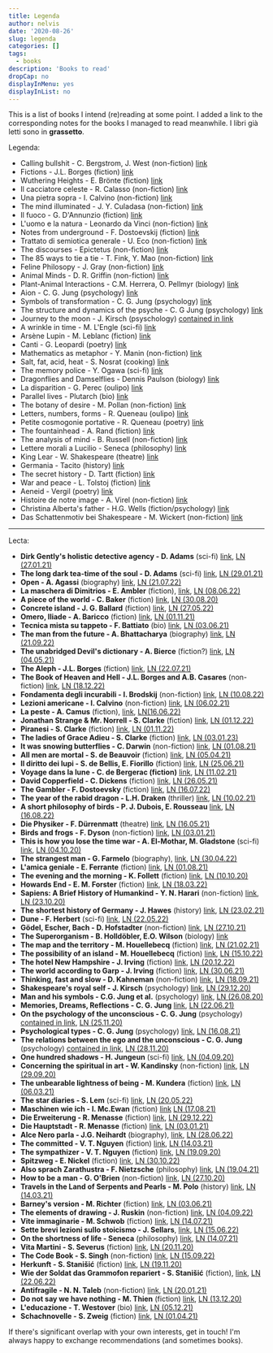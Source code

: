```yaml
---
title: Legenda
author: nelvis
date: '2020-08-26'
slug: legenda
categories: []
tags:
  - books
description: 'Books to read'
dropCap: no
displayInMenu: yes
displayInList: no
---
```


This is a list of books I intend (re)reading at some point. I added a link to the corresponding notes for the books I managed to read meanwhile. I libri già letti sono in **grassetto**.

Legenda:
* Calling bullshit - C. Bergstrom, J. West (non-fiction) [link](https://www.goodreads.com/book/show/48889983-calling-bullshit)
* Fictions - J.L. Borges (fiction) [link](https://www.goodreads.com/book/show/426504.Ficciones)
* Wuthering Heights - E. Brönte (fiction) [link](https://www.goodreads.com/book/show/6185.Wuthering_Heights)
* Il cacciatore celeste - R. Calasso (non-fiction) [link](https://www.goodreads.com/book/show/30235075-il-cacciatore-celeste)
* Una pietra sopra - I. Calvino (non-fiction) [link](https://www.goodreads.com/book/show/73527.Una_pietra_sopra)
* The mind illuminated - J. Y. Culadasa (non-fiction) [link](https://www.goodreads.com/book/show/25942786-the-mind-illuminated)
* Il fuoco - G. D'Annunzio (fiction) [link](https://www.goodreads.com/it/book/show/36001403-il-fuoco)
* L'uomo e la natura - Leonardo da Vinci (non-fiction) [link](https://www.goodreads.com/book/show/27856484-l-uomo-e-la-natura)
* Notes from underground - F. Dostoevskij (fiction) [link](https://www.goodreads.com/book/show/49455.Notes_from_Underground)
* Trattato di semiotica generale - U. Eco (non-fiction) [link](https://www.goodreads.com/bg/book/show/8563480-trattato-di-semiotica-generale)
* The discourses - Epictetus (non-fiction) [link](https://www.goodreads.com/book/show/1045017.The_Discourses)
* The 85 ways to tie a tie - T. Fink, Y. Mao (non-fiction) [link](https://www.goodreads.com/book/show/1535620.The_85_ways_to_tie_a_tie)
* Feline Philosopy - J. Gray (non-fiction) [link](https://www.goodreads.com/en/book/show/50403449-feline-philosophy)
* Animal Minds - D. R. Griffin (non-fiction) [link](https://www.goodreads.com/book/show/1687294.Animal_Minds)
* Plant-Animal Interactions - C.M. Herrera, O. Pellmyr (biology) [link](https://www.goodreads.com/book/show/1877351.Plant_Animal_Interactions)
* Aion - C. G. Jung (psychology) [link](https://www.goodreads.com/book/show/729924.Aion)
* Symbols of transformation - C. G. Jung (psychology) [link](https://www.goodreads.com/book/show/114517.Symbols_of_Transformation)
* The structure and dynamics of the psyche - C. G Jung (psychology) [link](https://www.goodreads.com/book/show/729914.The_Structure_and_Dynamics_of_the_Psyche)
* Journey to the moon - J. Kirsch (psyschology) [contained in link](https://books.google.it/books/about/Studien_zur_analytischen_Psychologie_C_G.html?id=spD_zQEACAAJ)
* A wrinkle in time - M. L'Engle (sci-fi) [link](https://www.goodreads.com/book/show/33574273-a-wrinkle-in-time)
* Arsène Lupin - M. Leblanc (fiction) [link](https://www.goodreads.com/book/show/58660646-ars-ne-lupin-gentleman-cambrioleur)
* Canti - G. Leopardi (poetry) [link](https://www.goodreads.com/book/show/7960968-canti)
* Mathematics as metaphor - Y. Manin (non-fiction) [link](https://www.goodreads.com/book/show/2512183.Mathematics_as_Metaphor)
* Salt, fat, acid, heat - S. Nosrat (cooking) [link](https://www.goodreads.com/en/book/show/30753841)
* The memory police - Y. Ogawa (sci-fi) [link](https://www.goodreads.com/book/show/37004370-the-memory-police)
* Dragonflies and Damselflies - Dennis Paulson (biology) [link](https://www.goodreads.com/book/show/41795413-dragonflies-and-damselflies)
* La disparition - G. Perec (oulipo) [link](https://www.goodreads.com/book/show/28294.A_Void)
* Parallel lives - Plutarch (bio) [link](https://www.goodreads.com/book/show/3679100-parallel-lives)
* The botany of desire - M. Pollan (non-fiction) [link](https://www.goodreads.com/book/show/41021145-the-botany-of-desire)
* Letters, numbers, forms - R. Queneau (oulipo) [link](https://www.goodreads.com/book/show/1124362.Letters_Numbers_Forms)
* Petite cosmogonie portative - R. Queneau (poetry) [link](https://www.goodreads.com/book/show/9671378-piccola-cosmogonia-portatile)
* The fountainhead - A. Rand (fiction) [link](https://www.goodreads.com/book/show/2122.The_Fountainhead)
* The analysis of mind - B. Russell (non-fiction) [link](https://www.goodreads.com/book/show/51788.The_Analysis_of_Mind)
* Lettere morali a Lucilio - Seneca (philosophy) [link](https://www.goodreads.com/book/show/44151729-epistulae-morales-ad-lucilium-briefe-an-lucilius-ber-ethik)
* King Lear - W. Shakespeare (theatre) [link](https://www.goodreads.com/book/show/12938.King_Lear)
* Germania - Tacito (history) [link](https://www.goodreads.com/book/show/29445223-germania)
* The secret history - D. Tartt (fiction) [link](https://www.goodreads.com/book/show/29044.The_Secret_History)
* War and peace - L. Tolstoj (fiction) [link](https://www.goodreads.com/book/show/656.War_and_Peace)
* Aeneid - Vergil (poetry) [link](https://www.goodreads.com/book/show/12914.The_Aeneid)
* Histoire de notre image - A. Virel (non-fiction) [link](https://www.goodreads.com/book/show/25046086-histoire-de-notre-image)
* Christina Alberta's father - H.G. Wells (fiction/psychology) [link](https://www.goodreads.com/book/show/2703158-christina-alberta-s-father)
* Das Schattenmotiv bei Shakespeare - M. Wickert (non-fiction) [link](https://www.degruyter.com/view/journals/angl/71/Jahresband/article-p274.xml?language=en)

*********

Lecta:
* **Dirk Gently's holistic detective agency - D. Adams** (sci-fi) [link](https://www.goodreads.com/book/show/365.Dirk_Gently_s_Holistic_Detective_Agency), [LN (27.01.21)](https://naelvis.github.io/refactored-happiness/posts/dirk-gently-s-holistic-detective-agency-d-adams)
* **The long dark tea-time of the soul - D. Adams** (sci-fi) [link](https://www.goodreads.com/book/show/357.The_Long_Dark_Tea_Time_of_the_Soul), [LN (29.01.21)](https://naelvis.github.io/refactored-happiness/posts/the-long-dark-tea-time-of-the-soul-d-adams)
* **Open - A. Agassi** (biography) [link](https://www.goodreads.com/book/show/6480781-open), [LN (21.07.22)](https://naelvis.github.io/refactored-happiness/posts/open-a-agassi)
* **La maschera di Dimitrios - E. Ambler** (fiction), [link](https://www.goodreads.com/book/show/46429.The_Mask_of_Dimitrios), [LN (08.06.22)](https://naelvis.github.io/refactored-happiness/posts/la-maschera-di-dimitrios-e-ambler)
* **A piece of the world - C. Baker** (fiction) [link](https://www.goodreads.com/book/show/30255942-a-piece-of-the-world), [LN (30.08.20)](https://naelvis.github.io/refactored-happiness/posts/a-piece-of-the-world-c-baker/)
* **Concrete island - J. G. Ballard** (fiction) [link](https://www.goodreads.com/book/show/70251.Concrete_Island), [LN (27.05.22)](https://naelvis.github.io/refactored-happiness/posts/concrete-island-j-g-ballard)
* **Omero, Iliade - A. Baricco** (fiction) [link](https://www.goodreads.com/book/show/6080265-omero-iliade), [LN (01.11.21)](https://naelvis.github.io/refactored-happiness/posts/omero-iliade-a-baricco)
* **Tecnica mista su tappeto - F. Battiato** (bio) [link](https://www.goodreads.com/book/show/10142170-tecnica-mista-su-tappeto-conversazioni-autobiografiche-con-franco-pulci), [LN (03.06.21)](https://naelvis.github.io/refactored-happiness/posts/tecnica-mista-su-tappeto-f-battiato/) 
* **The man from the future - A. Bhattacharya** (biography) [link](https://www.goodreads.com/en/book/show/61089520), [LN (21.09.22)](https://naelvis.github.io/refactored-happiness/posts/the-man-from-the-future-a-bhattacharya/)
* **The unabridged Devil's dictionary - A. Bierce** (fiction?) [link](https://www.goodreads.com/book/show/49256.The_Unabridged_Devil_s_Dictionary), [LN (04.05.21)](https://naelvis.github.io/refactored-happiness/posts/the-unabridged-devil-s-dictionary-a-bierce/)
* **The Aleph - J.L. Borges** (fiction) [link](https://www.goodreads.com/book/show/5787.The_Aleph_and_Other_Stories), [LN (22.07.21)](https://naelvis.github.io/refactored-happiness/posts/the-aleph-and-other-stories-j-l-borges/)
* **The Book of Heaven and Hell - J.L. Borges and A.B. Casares** (non-fiction) [link](https://www.goodreads.com/book/show/13068826-libro-del-cielo-e-dell-inferno), [LN (18.12.22)](https://naelvis.github.io/refactored-happiness/posts/the-book-of-heaven-and-hell-j-l-borges-and-a-b-casares)
* **Fondamenta degli incurabili - I. Brodskij** (non-fiction) [link](https://www.goodreads.com/de/book/show/23172265-fondamenta-degli-incurabili), [LN (10.08.22)](https://naelvis.github.io/refactored-happiness/posts/fondamenta-degli-incurabili-i-brodskij)
* **Lezioni americane - I. Calvino** (non-fiction) [link](https://www.goodreads.com/sl/book/show/36528565-lezioni-americane), [LN (06.02.21)](https://naelvis.github.io/refactored-happiness/posts/lezioni-americane-i-calvino)
* **La peste - A. Camus** (fiction), [link](https://www.goodreads.com/book/show/11989.The_Plague), [LN(16.06.22)](https://naelvis.github.io/refactored-happiness/posts/la-peste-a-camus/)
* **Jonathan Strange & Mr. Norrell - S. Clarke** (fiction) [link](https://www.goodreads.com/book/show/14201.Jonathan_Strange_Mr_Norrell), [LN (01.12.22)](https://naelvis.github.io/refactored-happiness/posts/jonathan-strange-mr-norrell-s-clarke)
* **Piranesi - S. Clarke** (fiction) [link](https://www.goodreads.com/book/show/50202953-piranesi), [LN (01.11.22)](https://naelvis.github.io/refactored-happiness/posts/piranesi-s-clarke)
* **The ladies of Grace Adieu - S. Clarke** (fiction) [link](https://www.goodreads.com/book/show/15161.The_Ladies_of_Grace_Adieu_and_Other_Stories), [LN (03.01.23)](https://naelvis.github.io/refactored-happiness/posts/the-ladies-of-grace-adieu-s-clarke/)
* **It was snowing butterflies - C. Darwin** (non-fiction) [link](https://www.goodreads.com/en/book/show/24874357-it-was-snowing-butterflies), [LN (01.08.21)](https://naelvis.github.io/refactored-happiness/posts/it-was-snowing-butterflies-c-darwin/)
* **All men are mortal - S. de Beauvoir** (fiction) [link](https://www.goodreads.com/book/show/152057.All_Men_Are_Mortal), [LN (05.04.21)](https://naelvis.github.io/refactored-happiness/posts/all-men-are-mortal-s-de-beauvoir)
* **Il diritto dei lupi - S. de Bellis, E. Fiorillo** (fiction) [link](https://www.goodreads.com/book/show/56877018-il-diritto-dei-lupi), [LN (25.06.21)](https://naelvis.github.io/refactored-happiness/posts/il-diritto-dei-lupi-s-de-bellis-e-fiorillo/)
* **Voyage dans la lune - C. de Bergerac (fiction)** [link](https://www.goodreads.com/book/show/1424753.Voyage_dans_la_Lune), [LN (11.02.21)](https://naelvis.github.io/refactored-happiness/posts/voyage-dans-la-lune-c-de-bergerac/)
* **David Copperfield - C. Dickens** (fiction) [link](https://www.goodreads.com/book/show/58696.David_Copperfield), [LN (26.05.21)](https://naelvis.github.io/refactored-happiness/posts/david-copperfield-c-dickens)
* **The Gambler - F. Dostoevsky** (fiction) [link](https://www.goodreads.com/book/show/12857.The_Gambler), [LN (16.07.22)](https://naelvis.github.io/refactored-happiness/posts/the-gambler-f-dostoevsky/)
* **The year of the rabid dragon - L.H. Draken** (thriller) [link](https://www.goodreads.com/book/show/41883908-the-year-of-the-rabid-dragon), [LN (10.02.21)](https://naelvis.github.io/refactored-happiness/posts/the-year-of-the-rabid-dragon-l-h-draken/)
* **A short philosophy of birds - P. J. Dubois, E. Rousseau** [link](https://www.goodreads.com/book/show/43237631-a-short-philosophy-of-birds), [LN (16.08.22)](https://naelvis.github.io/refactored-happiness/posts/a-short-philosophy-of-birds-p-j-dubois-e-rousseau/)
* **Die Physiker - F. Dürrenmatt** (theatre) [link](https://www.goodreads.com/book/show/452220.Die_Physiker), [LN (16.05.21)](https://naelvis.github.io/refactored-happiness/posts/die-physiker-f-dürrenmatt/)
* **Birds and frogs - F. Dyson** (non-fiction) [link](https://www.ams.org/notices/200902/rtx090200212p.pdf), [LN (03.01.21)](https://naelvis.github.io/refactored-happiness/posts/birds-and-frogs-f-dyson)
* **This is how you lose the time war - A. El-Mothar, M. Gladstone** (sci-fi) [link](https://www.goodreads.com/book/show/43352954-this-is-how-you-lose-the-time-war), [LN (04.10.20)](https://naelvis.github.io/refactored-happiness/posts/this-is-how-you-lose-the-time-war-a-el-mohtar-m-gladstone/)
* **The strangest man - G. Farmelo** (biography), [link](https://www.goodreads.com/book/show/6629359-the-strangest-man), [LN (30.04.22)](https://naelvis.github.io/refactored-happiness/posts/the-strangest-man-g-farmelo)
* **L'amica geniale - E. Ferrante** (fiction) [link](https://www.goodreads.com/series/87018-l-amica-geniale), [LN (01.08.21)](https://naelvis.github.io/refactored-happiness/posts/l-amica-geniale-e-ferrante/)
* **The evening and the morning - K. Follett** (fiction) [link](https://www.goodreads.com/book/show/49239093-the-evening-and-the-morning), [LN (10.10.20)](https://naelvis.github.io/refactored-happiness/posts/the-evening-and-the-morning-k-follett/)
* **Howards End - E. M. Forster** (fiction) [link](https://www.goodreads.com/book/show/38374795-howards-end), [LN (18.03.22)](https://naelvis.github.io/refactored-happiness/posts/howards-end-e-m-forster/)
* **Sapiens: A Brief History of Humankind - Y. N. Harari** (non-fiction) [link](https://www.goodreads.com/book/show/23692271-sapiens), [LN (23.10.20)](https://naelvis.github.io/refactored-happiness/posts/sapiens-y-n-harari)
* **The shortest history of Germany - J. Hawes** (history) [link](https://www.goodreads.com/book/show/34757960-the-shortest-history-of-germany), [LN (23.02.21)](https://naelvis.github.io/refactored-happiness/posts/the-shortest-history-of-germany-j-hawes/)
* **Dune - F. Herbert** (sci-fi) [link](https://www.goodreads.com/book/show/44767458-dune), [LN (22.05.22)](https://naelvis.github.io/refactored-happiness/posts/dune-f-herbert/)
* **Gödel, Escher, Bach - D. Hofstadter** (non-fiction) [link](https://www.goodreads.com/book/show/24113.G_del_Escher_Bach), [LN (27.10.21)](https://naelvis.github.io/refactored-happiness/posts/gödel-escher-bach-d-hofstadter/)
* **The Superorganism - B. Holldöbler, E.O. Wilson** (biology) [link](https://www.goodreads.com/book/show/3426920-the-superorganism)
* **The map and the territory -  M. Houellebecq** (fiction) [link](https://www.goodreads.com/da/book/show/11744709-the-map-and-the-territory), [LN (21.02.21)](https://naelvis.github.io/refactored-happiness/posts/the-map-and-the-territory-m-houellebecq/)
* **The possibility of an island -  M. Houellebecq** (fiction) [link](https://www.goodreads.com/book/show/263985.The_Possibility_of_an_Island), [LN (15.10.22)](https://naelvis.github.io/refactored-happiness/posts/the-possibility-of-an-island-m-houellebecq/)
* **The hotel New Hampshire - J. Irving** (fiction) [link](https://www.goodreads.com/book/show/11768.The_Hotel_New_Hampshire), [LN (20.12.22)]()
* **The world according to Garp - J. Irving** (fiction) [link](https://www.goodreads.com/book/show/7069.The_World_According_to_Garp), [LN (30.06.21)](https://naelvis.github.io/refactored-happiness/posts/the-world-according-to-garp-j-irving/)
* **Thinking, fast and slow - D. Kahneman** (non-fiction) [link](https://www.goodreads.com/book/show/11468377-thinking-fast-and-slow), [LN (18.09.21)](https://naelvis.github.io/refactored-happiness/posts/the-world-according-to-garp-j-irving/)
* **Shakespeare's royal self - J. Kirsch** (psychology) [link](https://www.goodreads.com/book/show/4624552-shakespeare-s-royal-self), [LN (29.12.20)](https://naelvis.github.io/refactored-happiness/posts/shakespeare-s-royal-self-j-kirsch)
* **Man and his symbols - C.G. Jung et al.** (psychology) [link](https://www.goodreads.com/book/show/123632.Man_and_His_Symbols), [LN (26.08.20)](https://naelvis.github.io/refactored-happiness/posts/man-and-his-symbols-c-g-jung-et-al/)
* **Memories, Dreams, Reflections - C. G. Jung** [link](https://www.goodreads.com/book/show/612188.Memories_Dreams_Reflections), [LN (22.06.21)](https://naelvis.github.io/refactored-happiness/posts/memories-dreams-reflections-c-g-jung/)
* **On the psychology of the unconscious - C. G. Jung** (psychology) [contained in link](https://www.goodreads.com/book/show/859808.Two_Essays_on_Analytical_Psychology), [LN (25.11.20)](https://naelvis.github.io/refactored-happiness/posts/on-the-psychology-of-the-unconscious-c-g-jung/)
* **Psychological types - C. G. Jung** (psychology) [link](https://www.goodreads.com/book/show/565806.Psychological_Types), [LN (16.08.21)](https://naelvis.github.io/refactored-happiness/posts/psychological-types-c-g-jung/)
* **The relations between the ego and the unconscious - C. G. Jung** (psychology) [contained in link](https://www.goodreads.com/book/show/859808.Two_Essays_on_Analytical_Psychology), [LN (28.11.20)](https://naelvis.github.io/refactored-happiness/posts/the-relations-between-the-ego-and-the-unconscious-c-g-jung/)
* **One hundred shadows - H. Jungeun** (sci-fi) [link](https://www.goodreads.com/book/show/30967023-one-hundred-shadows), [LN (04.09.20)](https://naelvis.github.io/refactored-happiness/posts/one-hundred-shadows-h-jungeun/)
* **Concerning the spiritual in art - W. Kandinsky** (non-fiction) [link](https://www.goodreads.com/book/show/857502.Concerning_the_Spiritual_in_Art), [LN (29.09.20)](https://naelvis.github.io/refactored-happiness/posts/concerning-the-spiritual-in-art-w-kandinskij/)
* **The unbearable lightness of being - M. Kundera** (fiction) [link](https://www.goodreads.com/book/show/9717.The_Unbearable_Lightness_of_Being), [LN (06.03.21)](https://naelvis.github.io/refactored-happiness/posts/the-unbearable-lightness-of-being-m-kundera/)
* **The star diaries - S. Lem** (sci-fi) [link](https://www.goodreads.com/en/book/show/889418.The_Star_Diaries), [LN (20.05.22)](https://naelvis.github.io/refactored-happiness/posts/the-star-diaries-s-lem/)
* **Maschinen wie ich - I. Mc.Ewan** (fiction) [link](https://www.goodreads.com/de/book/show/42086795-machines-like-me) [LN (17.08.21)](https://naelvis.github.io/refactored-happiness/posts/maschinen-wie-ich-i-mc-ewan/)
* **Die Erweiterung - R. Menasse** (fiction) [link](https://www.goodreads.com/en/book/show/61189869-die-erweiterung), [LN (29.12.22)](https://naelvis.github.io/refactored-happiness/posts/die-erweiterung-r-menasse)
* **Die Hauptstadt - R. Menasse** (fiction) [link](https://www.goodreads.com/book/show/35969335-die-hauptstadt), [LN (03.01.21)](https://naelvis.github.io/refactored-happiness/posts/die-hauptstadt-r-menasse)
* **Alce Nero parla - J.G. Neihardt** (biography), [link](https://www.goodreads.com/en/book/show/35476.Black_Elk_Speaks), [LN (28.06.22)](https://naelvis.github.io/refactored-happiness/posts/alce-nero-parla-j-g-neihardt)
* **The committed - V. T. Nguyen** (fiction) [link](https://www.goodreads.com/en/book/show/52260627-the-committed), [LN (14.03.21)](https://naelvis.github.io/refactored-happiness/posts/the-committed-viet-thanh-nguyen/)
* **The sympathizer - V. T. Nguyen** (fiction) [link](https://www.goodreads.com/book/show/23168277-the-sympathizer), [LN (19.09.20)](https://naelvis.github.io/refactored-happiness/posts/the-sympathizer-viet-thanh-nguyen/)
* **Spitzweg - E. Nickel** (fiction) [link](https://www.goodreads.com/book/show/60715181-spitzweg), [LN (30.10.22)](https://naelvis.github.io/refactored-happiness/posts/spitzweg-e-nickel)
* **Also sprach Zarathustra - F. Nietzsche** (philosophy) [link](https://www.goodreads.com/book/show/55805236-also-sprach-zarathustra),
[LN (19.04.21)](https://naelvis.github.io/refactored-happiness/posts/also-sprach-zarathustra-f-nietzsche/)
* **How to be a man - G. O'Brien** (non-fiction) [link](https://www.goodreads.com/book/show/9186359-how-to-be-a-man), [LN (27.10.20)](https://naelvis.github.io/refactored-happiness/posts/how-to-be-a-man-g-o-brien)
* **Travels in the Land of Serpents and Pearls - M. Polo** (history) [link](https://www.goodreads.com/en/book/show/24874350), [LN (14.03.21)](https://naelvis.github.io/refactored-happiness/posts/travels-in-the-land-of-serpents-and-pearls-m-polo/) 
* **Barney's version - M. Richter** (fiction) [link](https://www.goodreads.com/book/show/196564.Barney_s_Version), [LN (03.06.21)](https://naelvis.github.io/refactored-happiness/posts/barney-s-version-m-richter/)
* **The elements of drawing - J. Ruskin** (non-fiction) [link](https://www.goodreads.com/book/show/769637.The_Elements_of_Drawing), [LN (04.09.22)](https://naelvis.github.io/refactored-happiness/posts/the-elements-of-drawing-j-ruskin/)
* **Vite immaginarie - M. Schwob** (fiction) [link](https://www.goodreads.com/tr/book/show/16009472-vite-immaginarie), [LN (14.07.21)](https://naelvis.github.io/refactored-happiness/posts/vite-immaginarie-m-schwob/)
* **Sette brevi lezioni sullo stoicismo - J. Sellars**, [link](https://www.goodreads.com/book/show/43566091-lessons-in-stoicism), [LN (15.06.22)](https://naelvis.github.io/refactored-happiness/posts/sette-brevi-lezioni-sullo-stoicismo-j-sellars)
* **On the shortness of life - Seneca** (philosophy) [link](https://www.goodreads.com/book/show/97412.On_the_Shortness_of_Life), [LN (14.07.21)](https://naelvis.github.io/refactored-happiness/posts/on-the-shortness-of-life-seneca/)
* **Vita Martini - S. Severus** (fiction) [link](https://www.goodreads.com/book/show/25346297-the-life-of-saint-martin), [LN (20.11.20)](https://naelvis.github.io/refactored-happiness/posts/the-life-of-saint-martin-s-severus/)
* **The Code Book - S. Singh** (non-fiction) [link](https://www.goodreads.com/book/show/17994.The_Code_Book), [LN (15.09.22)](https://naelvis.github.io/refactored-happiness/posts/the-code-book-s-singh/)
* **Herkunft - S. Stanišić** (fiction) [link](https://www.goodreads.com/en/book/show/44429051-herkunft), [LN (19.11.20)](https://naelvis.github.io/refactored-happiness/posts/herkunft-s-stanišić/)
* **Wie der Soldat das Grammofon repariert - S. Stanišić** (fiction), [link](https://www.goodreads.com/book/show/2553299.Wie_der_Soldat_das_Grammofon_repariert), [LN (22.06.22)](https://naelvis.github.io/refactored-happiness/posts/wie-der-soldat-das-grammofon-repariert-s-stanišić/)
* **Antifragile - N. N. Taleb** (non-fiction) [link](https://www.goodreads.com/book/show/13530973-antifragile), [LN (20.01.21)](https://naelvis.github.io/refactored-happiness/posts/antifragile-n-n-taleb)
* **Do not say we have nothing - M. Thien** (fiction) [link](https://www.goodreads.com/book/show/31549906-do-not-say-we-have-nothing), [LN (13.12.20)](https://naelvis.github.io/refactored-happiness/posts/do-not-say-we-have-nothing-m-thien/)
* **L'educazione - T. Westover** (bio) [link](https://www.goodreads.com/book/show/35133922-educated), [LN (05.12.21)](https://naelvis.github.io/refactored-happiness/posts/l-educazione-t-westover)
* **Schachnovelle - S. Zweig** (fiction) [link](https://www.goodreads.com/book/show/59151.Chess_Story), [LN (01.04.21)](https://naelvis.github.io/refactored-happiness/posts/the-shortest-history-of-germany-j-hawes/)

If there's significant overlap with your own interests, get in touch! I'm always happy to exchange recommendations (and sometimes books).